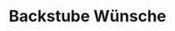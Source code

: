 ---
title: "Backstube Wünsche"
url: /regensburg/backstube-wuensche-dr-gessler-strasse/
shop: Bäckerei
---